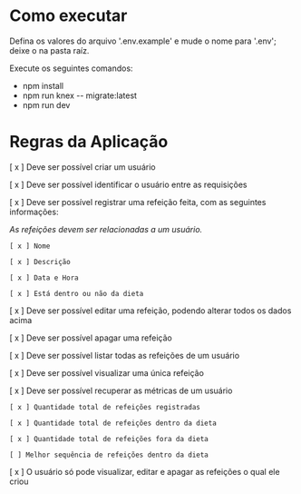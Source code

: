 ﻿# Como executar

Defina os valores do arquivo '.env.example' e mude o nome para '.env'; deixe o na pasta raíz.

Execute os seguintes comandos:

- npm install
- npm run knex -- migrate:latest
- npm run dev

# Regras da Aplicação

[ x ] Deve ser possível criar um usuário

[ x ] Deve ser possível identificar o usuário entre as requisições

[ x ] Deve ser possível registrar uma refeição feita, com as seguintes informações:

_As refeições devem ser relacionadas a um usuário._

    [ x ] Nome

    [ x ] Descrição

    [ x ] Data e Hora

    [ x ] Está dentro ou não da dieta

[ x ] Deve ser possível editar uma refeição, podendo alterar todos os dados acima

[ x ] Deve ser possível apagar uma refeição

[ x ] Deve ser possível listar todas as refeições de um usuário

[ x ] Deve ser possível visualizar uma única refeição

[ x ] Deve ser possível recuperar as métricas de um usuário

    [ x ] Quantidade total de refeições registradas

    [ x ] Quantidade total de refeições dentro da dieta

    [ x ] Quantidade total de refeições fora da dieta

    [ ] Melhor sequência de refeições dentro da dieta

[ x ] O usuário só pode visualizar, editar e apagar as refeições o qual ele criou

